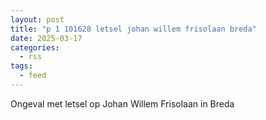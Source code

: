 ```yaml
---
layout: post
title: "p 1 101628 letsel johan willem frisolaan breda"
date: 2025-03-17
categories: 
  - rss
tags: 
  - feed
---
```


Ongeval met letsel op Johan Willem Frisolaan in Breda
